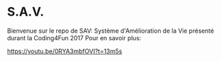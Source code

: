 # S.A.V.

Bienvenue sur le repo de SAV: Système d'Amélioration de la Vie présenté durant la Coding4Fun 2017
Pour en savoir plus:

https://youtu.be/0RYA3mbfOVI?t=13m5s

